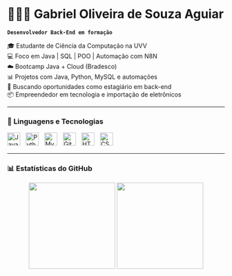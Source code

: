 # 👨🏻‍💻 Gabriel Oliveira de Souza Aguiar

**`Desenvolvedor Back-End em formação`**

🎓 Estudante de Ciência da Computação na UVV  
💻 Foco em Java | SQL | POO | Automação com N8N  
☁️ Bootcamp Java + Cloud (Bradesco)  
📊 Projetos com Java, Python, MySQL e automações  
🚀 Buscando oportunidades como estagiário em back-end  
📦 Empreendedor em tecnologia e importação de eletrônicos  

---

### 🤖 Linguagens e Tecnologias

<img align="left" alt="Java" title="Java" width="30px" style="padding-right: 10px;" src="https://cdn.jsdelivr.net/gh/devicons/devicon/icons/java/java-original.svg" />
<img align="left" alt="Python" title="Python" width="30px" style="padding-right: 10px;" src="https://cdn.jsdelivr.net/gh/devicons/devicon/icons/python/python-original.svg" />
<img align="left" alt="MySQL" title="MySQL" width="30px" style="padding-right: 10px;" src="https://cdn.jsdelivr.net/gh/devicons/devicon/icons/mysql/mysql-original.svg" />
<img align="left" alt="Git" title="Git" width="30px" style="padding-right: 10px;" src="https://cdn.jsdelivr.net/gh/devicons/devicon/icons/git/git-original.svg" />
<img align="left" alt="HTML" title="HTML" width="30px" style="padding-right: 10px;" src="https://cdn.jsdelivr.net/gh/devicons/devicon/icons/html5/html5-original.svg" />
<img align="left" alt="CSS" title="CSS" width="30px" style="padding-right: 10px;" src="https://cdn.jsdelivr.net/gh/devicons/devicon/icons/css3/css3-original.svg" />

<br/>
<br/>

---

### 📊 Estatísticas do GitHub

<p align="center">
  <img 
    height="200em" 
    src="https://github-readme-stats-tawny-nine-69.vercel.app/api?username=GabrielGaks&show_icons=true&theme=tokyonight&include_all_commits=true&count_private=true&locale=pt-br&rank_icon=percentile&card_width=700" 
  />
  <img 
    height="200em" 
    src="https://github-readme-stats-tawny-nine-69.vercel.app/api/top-langs/?username=GabrielGaks&theme=tokyonight&layout=compact&count_private=true&langs_count=9&hide_progress=false" 
  />
</p>


<!-- Atualizado automaticamente com stats privadas via Vercel -->
